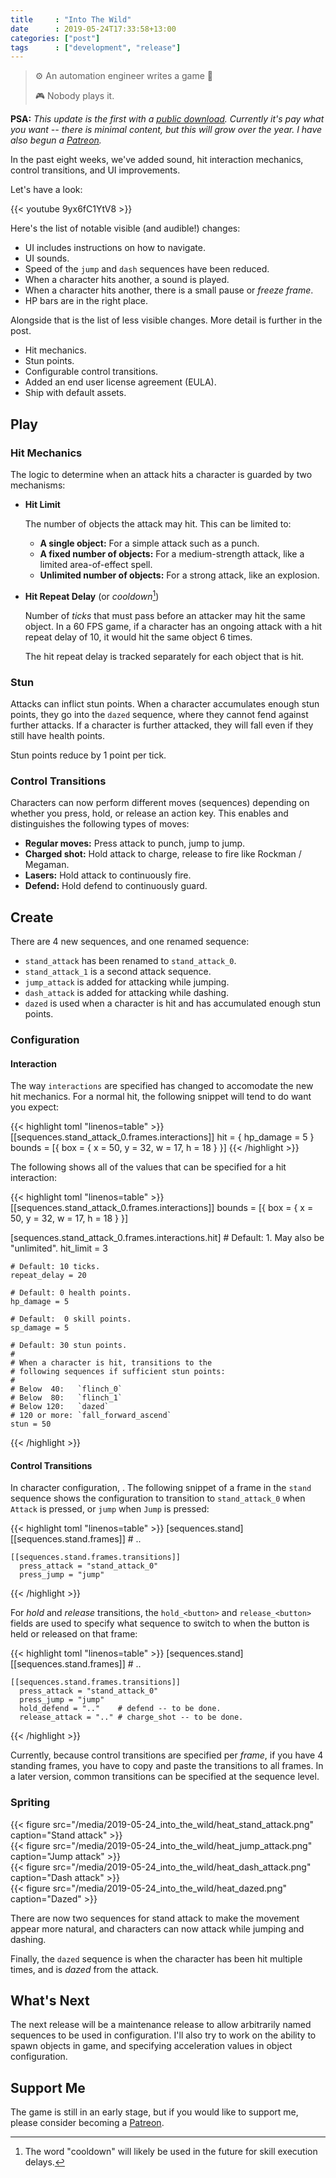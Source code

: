 ```yaml
---
title     : "Into The Wild"
date      : 2019-05-24T17:33:58+13:00
categories: ["post"]
tags      : ["development", "release"]
---
```


> ⚙️ An automation engineer writes a game 👾
>
> 🎮 Nobody plays it.

**PSA:** *This update is the first with a [public download](https://azriel91.itch.io/will). Currently it's pay what you want -- there is minimal content, but this will grow over the year. I have also begun a [Patreon](https://www.patreon.com/azriel91).*

In the past eight weeks, we've added sound, hit interaction mechanics, control transitions, and UI improvements.

Let's have a look:

{{< youtube 9yx6fC1YtV8 >}}

Here's the list of notable visible (and audible!) changes:

* UI includes instructions on how to navigate.
* UI sounds.
* Speed of the `jump` and `dash` sequences have been reduced.
* When a character hits another, a sound is played.
* When a character hits another, there is a small pause or *freeze frame*.
* HP bars are in the right place.

Alongside that is the list of less visible changes. More detail is further in the post.

* Hit mechanics.
* Stun points.
* Configurable control transitions.
* Added an end user license agreement (EULA).
* Ship with default assets.

## Play

### Hit Mechanics

The logic to determine when an attack hits a character is guarded by two mechanisms:

* **Hit Limit**

    The number of objects the attack may hit. This can be limited to:

    - **A single object:** For a simple attack such as a punch.
    - **A fixed number of objects:** For a medium-strength attack, like a limited area-of-effect spell.
    - **Unlimited number of objects:** For a strong attack, like an explosion.

* **Hit Repeat Delay** (or *cooldown*[^1])

    Number of *ticks* that must pass before an attacker may hit the same object. In a 60 FPS game, if a character has an ongoing attack with a hit repeat delay of 10, it would hit the same object 6 times.

    The hit repeat delay is tracked separately for each object that is hit.

### Stun

Attacks can inflict stun points. When a character accumulates enough stun points, they go into the `dazed` sequence, where they cannot fend against further attacks. If a character is further attacked, they will fall even if they still have health points.

Stun points reduce by 1 point per tick.

### Control Transitions

Characters can now perform different moves (sequences) depending on whether you press, hold, or release an action key. This enables and distinguishes the following types of moves:

* **Regular moves:** Press attack to punch, jump to jump.
* **Charged shot:** Hold attack to charge, release to fire like Rockman / Megaman.
* **Lasers:** Hold attack to continuously fire.
* **Defend:** Hold defend to continuously guard.

## Create

There are 4 new sequences, and one renamed sequence:

* `stand_attack` has been renamed to `stand_attack_0`.
* `stand_attack_1` is a second attack sequence.
* `jump_attack` is added for attacking while jumping.
* `dash_attack` is added for attacking while dashing.
* `dazed` is used when a character is hit and has accumulated enough stun points.

### Configuration

#### Interaction

The way `interactions` are specified has changed to accomodate the new hit mechanics. For a normal hit, the following snippet will tend to do want you expect:

{{< highlight toml "linenos=table" >}}
[[sequences.stand_attack_0.frames.interactions]]
  hit = { hp_damage = 5 }
  bounds = [{ box = { x = 50, y = 32, w = 17, h = 18 } }]
{{< /highlight >}}

The following shows all of the values that can be specified for a hit interaction:

{{< highlight toml "linenos=table" >}}
[[sequences.stand_attack_0.frames.interactions]]
  bounds = [{ box = { x = 50, y = 32, w = 17, h = 18 } }]

  [sequences.stand_attack_0.frames.interactions.hit]
    # Default: 1. May also be "unlimited".
    hit_limit = 3

    # Default: 10 ticks.
    repeat_delay = 20

    # Default: 0 health points.
    hp_damage = 5

    # Default:  0 skill points.
    sp_damage = 5

    # Default: 30 stun points.
    #
    # When a character is hit, transitions to the
    # following sequences if sufficient stun points:
    #
    # Below  40:   `flinch_0`
    # Below  80:   `flinch_1`
    # Below 120:   `dazed`
    # 120 or more: `fall_forward_ascend`
    stun = 50
{{< /highlight >}}

#### Control Transitions

In character configuration, . The following snippet of a frame in the `stand` sequence shows the configuration to transition to `stand_attack_0` when `Attack` is pressed, or `jump` when `Jump` is pressed:

{{< highlight toml "linenos=table" >}}
[sequences.stand]
  [[sequences.stand.frames]]
    # ..

    [[sequences.stand.frames.transitions]]
      press_attack = "stand_attack_0"
      press_jump = "jump"
{{< /highlight >}}

For *hold* and *release* transitions, the `hold_<button>` and `release_<button>` fields are used to specify what sequence to switch to when the button is held or released on that frame:

{{< highlight toml "linenos=table" >}}
[sequences.stand]
  [[sequences.stand.frames]]
    # ..

    [[sequences.stand.frames.transitions]]
      press_attack = "stand_attack_0"
      press_jump = "jump"
      hold_defend = ".."    # defend -- to be done.
      release_attack = ".." # charge_shot -- to be done.
{{< /highlight >}}

Currently, because control transitions are specified per *frame*, if you have 4 standing frames, you have to copy and paste the transitions to all frames. In a later version, common transitions can be specified at the sequence level.

### Spriting

{{< figure src="/media/2019-05-24_into_the_wild/heat_stand_attack.png" caption="Stand attack" >}}  
{{< figure src="/media/2019-05-24_into_the_wild/heat_jump_attack.png" caption="Jump attack" >}}  
{{< figure src="/media/2019-05-24_into_the_wild/heat_dash_attack.png" caption="Dash attack" >}}  
{{< figure src="/media/2019-05-24_into_the_wild/heat_dazed.png" caption="Dazed" >}}  

There are now two sequences for stand attack to make the movement appear more natural, and characters can now attack while jumping and dashing.

Finally, the `dazed` sequence is when the character has been hit multiple times, and is *dazed* from the attack.

## What's Next

The next release will be a maintenance release to allow arbitrarily named sequences to be used in configuration. I'll also try to work on the ability to spawn objects in game, and specifying acceleration values in object configuration.

## Support Me

The game is still in an early stage, but if you would like to support me, please consider becoming a [Patreon](https://www.patreon.com/azriel91).

[^1]: The word "cooldown" will likely be used in the future for skill execution delays.
